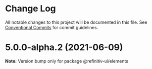 # Change Log

All notable changes to this project will be documented in this file.
See [Conventional Commits](https://conventionalcommits.org) for commit guidelines.

# 5.0.0-alpha.2 (2021-06-09)

**Note:** Version bump only for package @refinitiv-ui/elements
